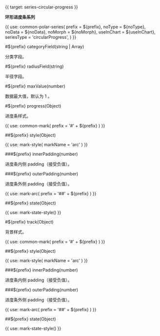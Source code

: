 {{ target: series-circular-progress }}

<!-- ICircularProgressSeriesSpec -->

**环形进度条系列**

{{ use: common-polar-series(
  prefix = ${prefix},
  noType = ${noType},
  noData = ${noData},
  noMorph = ${noMorph},
  useInChart = ${useInChart},
  seriesType = 'circularProgress',
) }}

#${prefix} categoryField(string | Array)

分类字段。

#${prefix} radiusField(string)

半径字段。

#${prefix} maxValue(number)

数据最大值，默认为 1 。

#${prefix} progress(Object)

进度条样式。

{{ use: common-mark(
  prefix = '#' + ${prefix}
) }}

##${prefix} style(Object)

{{ use: mark-style(
  markName = 'arc'
) }}

###${prefix} innerPadding(number)

进度条内侧 padding（接受负值）。

###${prefix} outerPadding(number)

进度条外侧 padding（接受负值）。

{{ use: mark-arc(
  prefix = '##' + ${prefix}
) }}

##${prefix} state(Object)

{{ use: mark-state-style() }}

#${prefix} track(Object)

背景样式。

{{ use: common-mark(
  prefix = '#' + ${prefix}
) }}

##${prefix} style(Object)

{{ use: mark-style(
  markName = 'arc'
) }}

###${prefix} innerPadding(number)

进度条内侧 padding（接受负值）。

###${prefix} outerPadding(number)

进度条外侧 padding（接受负值）。

{{ use: mark-arc(
  prefix = '##' + ${prefix}
) }}

##${prefix} state(Object)

{{ use: mark-state-style() }}

